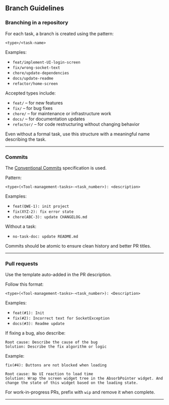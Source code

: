 ## Branch Guidelines

### Branching in a repository

For each task, a branch is created using the pattern:

```
<type>/<task-name>
```

Examples:

- `feat/implement-UI-login-screen`
- `fix/wrong-socket-text`
- `chore/update-dependencies`
- `docs/update-readme`
- `refactor/home-screen`

Accepted types include:

- `feat/` – for new features
- `fix/` – for bug fixes
- `chore/` – for maintenance or infrastructure work
- `docs/` – for documentation updates
- `refactor/` – for code restructuring without changing behavior

Even without a formal task, use this structure with a meaningful name describing the task.

---

### Commits

The [Conventional Commits](https://www.conventionalcommits.org/en/v1.0.0/) specification is used.

Pattern:

```
<type>(<Tool-management-tasks>-<task_number>): <description>
```

Examples:

- `feat(QWE-1): init project`
- `fix(XYZ-2): fix error state`
- `chore(ABC-3): update CHANGELOG.md`

Without a task:

- `no-task-doc: update README.md`

Commits should be atomic to ensure clean history and better PR titles.

---

### Pull requests

Use the template auto-added in the PR description.

Follow this format:

```
<type>(<Tool-management-tasks>-<task_number>): <Description>
```

Examples:

- `feat(#1): Init`
- `fix(#2): Incorrect text for SocketException`
- `docs(#3): Readme update`

If fixing a bug, also describe:

```
Root cause: Describe the cause of the bug
Solution: Describe the fix algorithm or logic
```

Example:

```
fix(#4): Buttons are not blocked when loading

Root cause: No UI reaction to load time
Solution: Wrap the screen widget tree in the AbsorbPointer widget. And change the state of this widget based on the loading state.
```

For work-in-progress PRs, prefix with `wip` and remove it when complete.

---